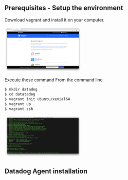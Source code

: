 ## Prerequisites - Setup the environment

Download vagrant and install it on your computer.

<img src="img/001-vagrant-download.png" width="50%"/>

Execute these command From the command line 
```console
$ mkdir datadog
$ cd datatadog
$ vagrant init ubuntu/xenial64
$ vagrant up
$ vagrant ssh
```

<img src="img/002-vagrant-ssh.png" width="50%"/>

## Datadog Agent installation

